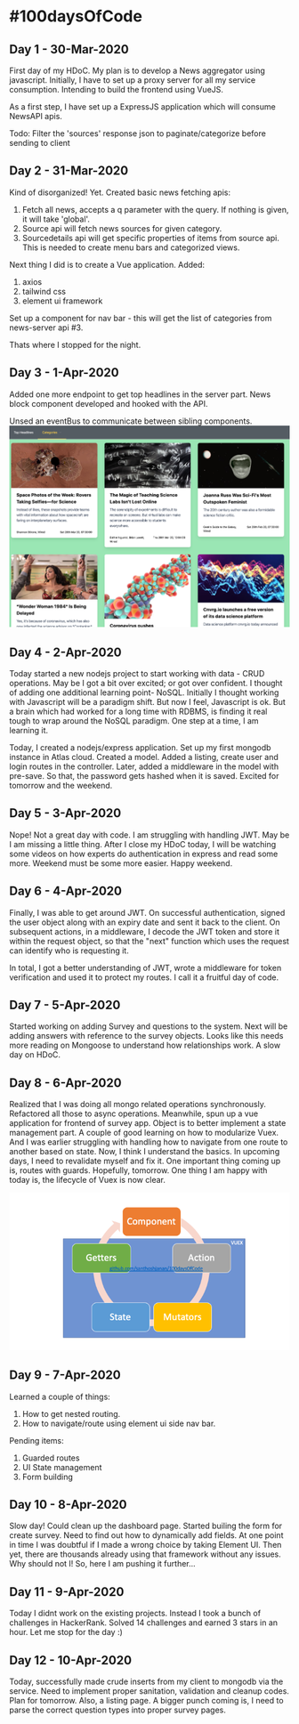 # #100daysOfCode

## Day 1 - 30-Mar-2020
First day of my HDoC. My plan is to develop a News aggregator using javascript. Initially, I have to set up a proxy server for all my service consumption. Intending to build the frontend using VueJS. 

As a first step, I have set up a ExpressJS application which will consume NewsAPI apis.

Todo: Filter the 'sources' response json to paginate/categorize before sending to client

## Day 2 - 31-Mar-2020
Kind of disorganized! Yet. Created basic news fetching apis:

1. Fetch all news, accepts a q parameter with the query. If nothing is given, it will take 'global'.
2. Source api will fetch news sources for given category.
3. Sourcedetails api will get specific properties of items from source api. This is needed to create menu bars and categorized views.

Next thing I did is to create a Vue application. Added:
1. axios
2. tailwind css
3. element ui framework

Set up a component for nav bar - this will get the list of categories from news-server api #3.

Thats where I stopped for the night.

## Day 3 - 1-Apr-2020
Added one more endpoint to get top headlines in the server part. News block component developed and hooked with the API.

Unsed an eventBus to communicate between sibling components.
![Screenshot of news app](https://github.com/santhoshjanan/100daysOfCode/raw/master/screenshots/hdoc-news-ss.png)

## Day 4 - 2-Apr-2020
Today started a new nodejs project to start working with data - CRUD operations. May be I got a bit over excited; or got over confident. I thought of adding one additional learning point- NoSQL. Initially I thought working with Javascript will be a paradigm shift. But now I feel, Javascript is ok. But a brain which had worked for a long time with RDBMS, is finding it real tough to wrap around the NoSQL paradigm. One step at a time, I am learning it.

Today, I created a nodejs/express application. Set up my first mongodb instance in Atlas cloud. Created a model. Added a listing, create user and login routes in the controller. Later, added a middleware in the model with pre-save. So that, the password gets hashed when it is saved. Excited for tomorrow and the weekend.

## Day 5 - 3-Apr-2020
Nope! Not a great day with code. I am struggling with handling JWT. May be I am missing a little thing. After I close my HDoC today, I will be watching some videos on how experts do authentication in express and read some more. Weekend must be some more easier. Happy weekend.

## Day 6 - 4-Apr-2020
Finally, I was able to get around JWT. On successful authentication, signed the user object along with an expiry date and sent it back to the client. On subsequent actions, in a middleware, I decode the JWT token and store it within the request object, so that the "next" function which uses the request can identify who is requesting it.

In total, I got a better understanding of JWT, wrote a middleware for token verification and used it to protect my routes. I call it a fruitful day of code.

## Day 7 - 5-Apr-2020
Started working on adding Survey and questions to the system. Next will be adding answers with reference to the survey objects. Looks like this needs more reading on Mongoose to understand how relationships work. A slow day on HDoC.

## Day 8 - 6-Apr-2020
Realized that I was doing all mongo related operations synchronously. Refactored all those to async operations. Meanwhile, spun up a vue application for frontend of survey app. Object is to better implement a state management part. A couple of good learning on how to modularize Vuex. And I was earlier struggling with handling how to navigate from one route to another based on state. Now, I think I understand the basics. In upcoming days, I need to revalidate myself and fix it. One important thing coming up is, routes with guards. Hopefully, tomorrow. One thing I am happy with today is, the lifecycle of Vuex is now clear.

![Data flow in Vuex](https://raw.githubusercontent.com/santhoshjanan/100daysOfCode/master/screenshots/Vuex.png)

## Day 9 - 7-Apr-2020
Learned a couple of things: 
1. How to get nested routing.
2. How to navigate/route using element ui side nav bar.

Pending items:
1. Guarded routes
2. UI State management
3. Form building

## Day 10 - 8-Apr-2020
Slow day! Could clean up the dashboard page. Started builing the form for create survey. Need to find out how to dynamically add fields. At one point in time I was doubtful if I made a wrong choice by taking Element UI. Then yet, there are thousands already using that framework without any issues. Why should not I! So, here I am pushing it further...

## Day 11 - 9-Apr-2020
Today I didnt work on the existing projects. Instead I took a bunch of challenges in HackerRank. Solved 14 challenges and earned 3 stars in an hour. Let me stop for the day :)

## Day 12 - 10-Apr-2020
Today, successfully made crude inserts from my client to mongodb via the service. Need to implement proper sanitation, validation and cleanup codes. Plan for tomorrow. Also, a listing page. A bigger punch coming is, I need to parse the correct question types into proper survey pages.
